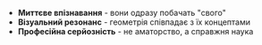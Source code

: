 - **Миттєве впізнавання** - вони одразу побачать "свого"
- **Візуальний резонанс** - геометрія співпадає з їх концептами
- **Професійна серйозність** - не аматорство, а справжня наука